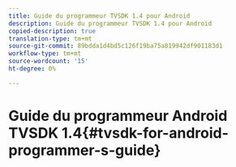 ```yaml
---
title: Guide du programmeur TVSDK 1.4 pour Android
description: Guide du programmeur TVSDK 1.4 pour Android
copied-description: true
translation-type: tm+mt
source-git-commit: 89bdda1d4bd5c126f19ba75a819942df901183d1
workflow-type: tm+mt
source-wordcount: '15'
ht-degree: 0%

---
```



# Guide du programmeur Android TVSDK 1.4{#tvsdk-for-android-programmer-s-guide}

